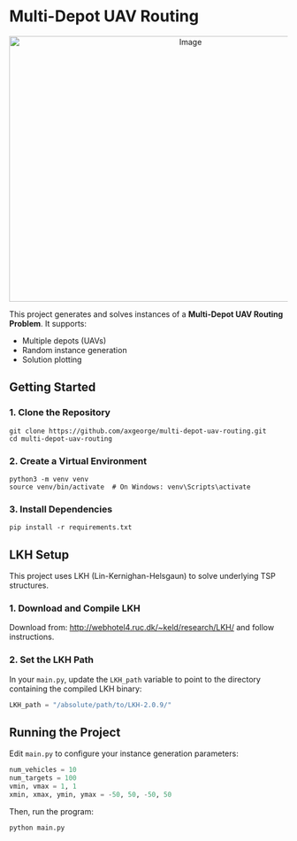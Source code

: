 # Multi-Depot UAV Routing

<p align="center">
<img width="640" height="480" alt="Image" src="https://github.com/user-attachments/assets/20d67976-c63c-4e6d-8abb-f961f78118dd" />
</p>

This project generates and solves instances of a **Multi-Depot UAV Routing Problem**. It supports:

- Multiple depots (UAVs)
- Random instance generation
- Solution plotting

## Getting Started

### 1. Clone the Repository

```
git clone https://github.com/axgeorge/multi-depot-uav-routing.git
cd multi-depot-uav-routing
```
### 2. Create a Virtual Environment

```
python3 -m venv venv
source venv/bin/activate  # On Windows: venv\Scripts\activate
```

### 3. Install Dependencies

```
pip install -r requirements.txt
```

## LKH Setup

This project uses LKH (Lin-Kernighan-Helsgaun) to solve underlying TSP structures.

### 1. Download and Compile LKH

Download from: http://webhotel4.ruc.dk/~keld/research/LKH/ and follow instructions.

### 2. Set the LKH Path

In your `main.py`, update the `LKH_path` variable to point to the directory containing the compiled LKH binary:

```python
LKH_path = "/absolute/path/to/LKH-2.0.9/"
```

## Running the Project

Edit `main.py` to configure your instance generation parameters:

```python
num_vehicles = 10
num_targets = 100
vmin, vmax = 1, 1
xmin, xmax, ymin, ymax = -50, 50, -50, 50
```

Then, run the program:

```
python main.py
```
